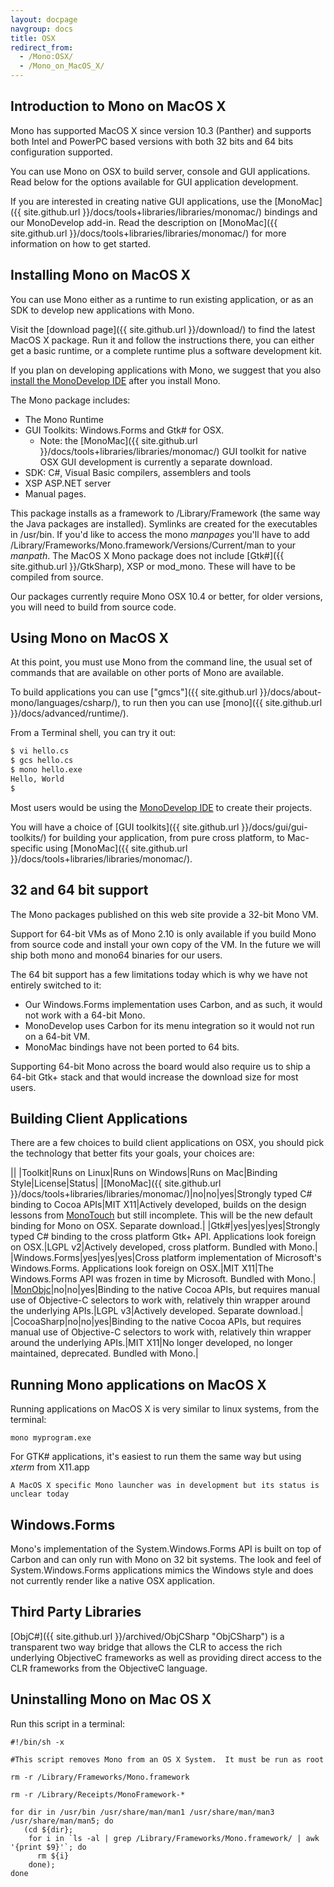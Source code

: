```yaml
---
layout: docpage
navgroup: docs
title: OSX
redirect_from:
  - /Mono:OSX/
  - /Mono_on_MacOS_X/
---
```


Introduction to Mono on MacOS X
-------------------------------

Mono has supported MacOS X since version 10.3 (Panther) and supports both Intel and PowerPC based versions with both 32 bits and 64 bits configuration supported.

You can use Mono on OSX to build server, console and GUI applications. Read below for the options available for GUI application development.

If you are interested in creating native GUI applications, use the [MonoMac]({{ site.github.url }}/docs/tools+libraries/libraries/monomac/) bindings and our MonoDevelop add-in. Read the description on [MonoMac]({{ site.github.url }}/docs/tools+libraries/libraries/monomac/) for more information on how to get started.

Installing Mono on MacOS X
--------------------------

You can use Mono either as a runtime to run existing application, or as an SDK to develop new applications with Mono.

Visit the [download page]({{ site.github.url }}/download/) to find the latest MacOS X package. Run it and follow the instructions there, you can either get a basic runtime, or a complete runtime plus a software development kit.

If you plan on developing applications with Mono, we suggest that you also [install the MonoDevelop IDE](http://monodevelop.com/download) after you install Mono.

The Mono package includes:

-   The Mono Runtime
-   GUI Toolkits: Windows.Forms and Gtk\# for OSX.
    -   Note: the [MonoMac]({{ site.github.url }}/docs/tools+libraries/libraries/monomac/) GUI toolkit for native OSX GUI development is currently a separate download.
-   SDK: C\#, Visual Basic compilers, assemblers and tools
-   XSP ASP.NET server
-   Manual pages.

This package installs as a framework to /Library/Framework (the same way the Java packages are installed). Symlinks are created for the executables in /usr/bin. If you'd like to access the mono *manpages* you'll have to add /Library/Frameworks/Mono.framework/Versions/Current/man to your *manpath*. The MacOS X Mono package does not include [Gtk\#]({{ site.github.url }}/GtkSharp), XSP or mod\_mono. These will have to be compiled from source.

Our packages currently require Mono OSX 10.4 or better, for older versions, you will need to build from source code.

Using Mono on MacOS X
---------------------

At this point, you must use Mono from the command line, the usual set of commands that are available on other ports of Mono are available.

To build applications you can use ["gmcs"]({{ site.github.url }}/docs/about-mono/languages/csharp/), to run then you can use [mono]({{ site.github.url }}/docs/advanced/runtime/).

From a Terminal shell, you can try it out:

``` bash
$ vi hello.cs 
$ gcs hello.cs
$ mono hello.exe
Hello, World
$
```

Most users would be using the [MonoDevelop IDE](http://monodevelop.com) to create their projects.

You will have a choice of [GUI toolkits]({{ site.github.url }}/docs/gui/gui-toolkits/) for building your application, from pure cross platform, to Mac-specific using [MonoMac]({{ site.github.url }}/docs/tools+libraries/libraries/monomac/).

32 and 64 bit support
---------------------

The Mono packages published on this web site provide a 32-bit Mono VM.

Support for 64-bit VMs as of Mono 2.10 is only available if you build Mono from source code and install your own copy of the VM. In the future we will ship both mono and mono64 binaries for our users.

The 64 bit support has a few limitations today which is why we have not entirely switched to it:

-   Our Windows.Forms implementation uses Carbon, and as such, it would not work with a 64-bit Mono.
-   MonoDevelop uses Carbon for its menu integration so it would not run on a 64-bit VM.
-   MonoMac bindings have not been ported to 64 bits.

Supporting 64-bit Mono across the board would also require us to ship a 64-bit Gtk+ stack and that would increase the download size for most users.

Building Client Applications
----------------------------

There are a few choices to build client applications on OSX, you should pick the technology that better fits your goals, your choices are:

||
|Toolkit|Runs on Linux|Runs on Windows|Runs on Mac|Binding Style|License|Status|
|[MonoMac]({{ site.github.url }}/docs/tools+libraries/libraries/monomac/)|no|no|yes|Strongly typed C\# binding to Cocoa APIs|MIT X11|Actively developed, builds on the design lessons from [MonoTouch](http://monotouch.net) but still incomplete. This will be the new default binding for Mono on OSX. Separate download.|
|Gtk\#|yes|yes|yes|Strongly typed C\# binding to the cross platform Gtk+ API. Applications look foreign on OSX.|LGPL v2|Actively developed, cross platform. Bundled with Mono.|
|Windows.Forms|yes|yes|yes|Cross platform implementation of Microsoft's Windows.Forms. Applications look foreign on OSX.|MIT X11|The Windows.Forms API was frozen in time by Microsoft. Bundled with Mono.|
|[MonObjc](http://www.monobjc.net)|no|no|yes|Binding to the native Cocoa APIs, but requires manual use of Objective-C selectors to work with, relatively thin wrapper around the underlying APIs.|LGPL v3|Actively developed. Separate download.|
|CocoaSharp|no|no|yes|Binding to the native Cocoa APIs, but requires manual use of Objective-C selectors to work with, relatively thin wrapper around the underlying APIs.|MIT X11|No longer developed, no longer maintained, deprecated. Bundled with Mono.|

Running Mono applications on MacOS X
------------------------------------

Running applications on MacOS X is very similar to linux systems, from the terminal:

    mono myprogram.exe

For GTK\# applications, it's easiest to run them the same way but using *xterm* from X11.app

    A MacOS X specific Mono launcher was in development but its status is unclear today

Windows.Forms
-------------

Mono's implementation of the System.Windows.Forms API is built on top of Carbon and can only run with Mono on 32 bit systems. The look and feel of System.Windows.Forms applications mimics the Windows style and does not currently render like a native OSX application.

Third Party Libraries
---------------------

[ObjC\#]({{ site.github.url }}/archived/ObjCSharp "ObjCSharp") is a transparent two way bridge that allows the CLR to access the rich underlying ObjectiveC frameworks as well as providing direct access to the CLR frameworks from the ObjectiveC language.

Uninstalling Mono on Mac OS X
-----------------------------

Run this script in a terminal:

    #!/bin/sh -x

    #This script removes Mono from an OS X System.  It must be run as root

    rm -r /Library/Frameworks/Mono.framework

    rm -r /Library/Receipts/MonoFramework-*

    for dir in /usr/bin /usr/share/man/man1 /usr/share/man/man3 /usr/share/man/man5; do
       (cd ${dir};
        for i in `ls -al | grep /Library/Frameworks/Mono.framework/ | awk '{print $9}'`; do
          rm ${i}
        done);
    done

